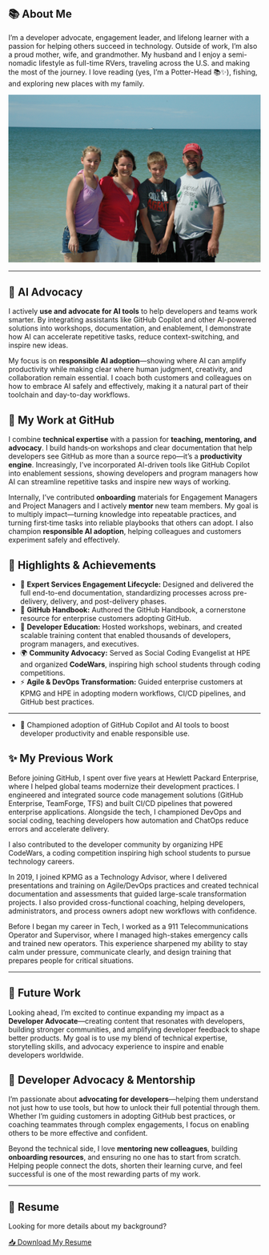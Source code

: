## 📚 About Me

I’m a developer advocate, engagement leader, and lifelong learner with a passion for helping others succeed in technology. 
Outside of work, I’m also a proud mother, wife, and grandmother. My husband and I enjoy a semi-nomadic lifestyle as full-time RVers, 
traveling across the U.S. and making the most of the journey. I love reading (yes, I’m a Potter-Head 📚✨), fishing, and exploring new places 
with my family.

![Family at the beach](./assets/images/Family.JPG)

---

## 🚀 AI Advocacy

I actively **use and advocate for <span class="ai-highlight">AI tools</span>** to help developers and teams work smarter. By integrating assistants like <span class="ai-highlight">GitHub Copilot</span> and other <span class="ai-highlight">AI-powered solutions</span> into workshops, documentation, and enablement, I demonstrate how <span class="ai-highlight">AI</span> can accelerate repetitive tasks, reduce context-switching, and inspire new ideas.

My focus is on **responsible <span class="ai-highlight">AI</span> adoption**—showing where <span class="ai-highlight">AI</span> can amplify productivity while making clear where human judgment, creativity, and collaboration remain essential. I coach both customers and colleagues on how to embrace <span class="ai-highlight">AI</span> safely and effectively, making it a natural part of their toolchain and day-to-day workflows.


## 🧰 My Work at GitHub

I combine **technical expertise** with a passion for **teaching, mentoring, and advocacy**. I build hands‑on workshops and clear documentation that help developers see GitHub as more than a source repo—it’s a **productivity engine**. Increasingly, I’ve incorporated <span class="ai-highlight">AI-driven tools</span> like <span class="ai-highlight">GitHub Copilot</span> into enablement sessions, showing developers and program managers how <span class="ai-highlight">AI</span> can streamline repetitive tasks and inspire new ways of working.

Internally, I’ve contributed **onboarding** materials for Engagement Managers and Project Managers and I actively **mentor** new team members. My goal is to multiply impact—turning knowledge into repeatable practices, and turning first‑time tasks into reliable playbooks that others can adopt. I also champion **responsible <span class="ai-highlight">AI</span> adoption**, helping colleagues and customers experiment safely and effectively.


## 🌟 Highlights & Achievements

- 📘 **Expert Services Engagement Lifecycle:** Designed and delivered the full end-to-end documentation, standardizing processes across pre-delivery, delivery, and post-delivery phases.  
- 📝 **GitHub Handbook:** Authored the GitHub Handbook, a cornerstone resource for enterprise customers adopting GitHub.  
- 🎤 **Developer Education:** Hosted workshops, webinars, and created scalable training content that enabled thousands of developers, program managers, and executives.  
- 🌍 **Community Advocacy:** Served as Social Coding Evangelist at HPE and organized **CodeWars**, inspiring high school students through coding competitions.  
- ⚡ **Agile & DevOps Transformation:** Guided enterprise customers at KPMG and HPE in adopting modern workflows, CI/CD pipelines, and GitHub best practices.  

---
- <span class="ai-highlight">🚀 Championed adoption of GitHub Copilot and AI tools</span> to boost developer productivity and enable responsible use.

## ✨ My Previous Work

Before joining GitHub, I spent over five years at Hewlett Packard Enterprise, where I helped global teams modernize their development practices. I engineered and integrated source code management solutions (GitHub Enterprise, TeamForge, TFS) and built CI/CD pipelines that powered enterprise applications. Alongside the tech, I championed DevOps and social coding, teaching developers how automation and ChatOps reduce errors and accelerate delivery.

I also contributed to the developer community by organizing HPE CodeWars, a coding competition inspiring high school students to pursue technology careers.

In 2019, I joined KPMG as a Technology Advisor, where I delivered presentations and training on Agile/DevOps practices and created technical documentation and assessments that guided large-scale transformation projects. I also provided cross-functional coaching, helping developers, administrators, and process owners adopt new workflows with confidence.

Before I began my career in Tech, I worked as a 911 Telecommunications Operator and Supervisor, where I managed high-stakes emergency calls and trained new operators. This experience sharpened my ability to stay calm under pressure, communicate clearly, and design training that prepares people for critical situations.

---

## 🚀 Future Work

Looking ahead, I’m excited to continue expanding my impact as a **Developer Advocate**—creating content that resonates with developers, 
building stronger communities, and amplifying developer feedback to shape better products. My goal is to use my blend of technical expertise, 
storytelling skills, and advocacy experience to inspire and enable developers worldwide.

## 🤝 Developer Advocacy & Mentorship

I’m passionate about **advocating for developers**—helping them understand not just how to use tools, but how to unlock their full potential through them. Whether I’m guiding customers in adopting GitHub best practices, or coaching teammates through complex engagements, I focus on enabling others to be more effective and confident.

Beyond the technical side, I love **mentoring new colleagues**, building **onboarding resources**, and ensuring no one has to start from scratch. Helping people connect the dots, shorten their learning curve, and feel successful is one of the most rewarding parts of my work.

---

## 📄 Resume  

Looking for more details about my background?  

<a class="btn" href="./assets/SarahElkinsResume.pdf" target="_blank">
  📥 Download My Resume
</a>
